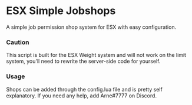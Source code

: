 # ESX Simple Jobshops
 A simple job permission shop system for ESX with easy configuration.
 
 ### Caution
 This script is built for the ESX Weight system and will not work on the limit system, you'll need to rewrite the server-side code for yourself.
 
 ### Usage
 Shops can be added through the config.lua file and is pretty self explanatory.
 If you need any help, add Arne#7777 on Discord.
